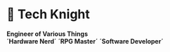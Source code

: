# 🎲 Tech Knight 

**Engineer of Various Things**   
**´Hardware Nerd´** **´RPG Master´** **´Software Developer´**


